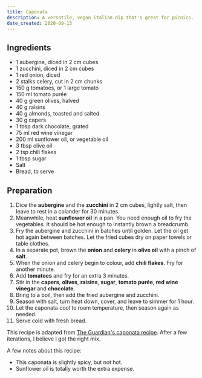 ```yaml
---
title: Caponata
description: A versatile, vegan italian dip that's great for picnics.
date_created: 2020-09-13
---
```


## Ingredients

- 1 aubergine, diced in 2 cm cubes
- 1 zucchini, diced in 2 cm cubes
- 1 red onion, diced
- 2 stalks celery, cut in 2 cm chunks
- 150 g tomatoes, or 1 large tomato
- 150 ml tomato purée
- 40 g green olives, halved
- 40 g raisins
- 40 g almonds, toasted and salted
- 30 g capers
- 1 tbsp dark chocolate, grated
- 75 ml red wine vinegar
- 200 ml sunflower oil, or vegetable oil
- 3 tbsp olive oil
- 2 tsp chili flakes
- 1 tbsp sugar
- Salt
- Bread, to serve

## Preparation

1. Dice the **aubergine** and the **zucchini** in 2 cm cubes, lightly salt, then leave to rest in a colander for 30 minutes.
2. Meanwhile, heat **sunflower oil** in a pan. You need enough oil to fry the vegetables. It should be hot enough to instantly brown a breadcrumb.
3. Fry the aubergine and zucchini in batches until golden. Let the oil get hot again between batches. Let the fried cubes dry on paper towels or table clothes.
4. In a separate pot, brown the **onion** and **celery** in **olive oil** with a pinch of **salt**.
5. When the onion and celery begin to colour, add **chili flakes**. Fry for another minute.
6. Add **tomatoes** and fry for an extra 3 minutes.
7. Stir in the **capers**, **olives**, **raisins**, **sugar**, **tomato purée**, **red wine vinegar** and **chocolate**.
8. Bring to a boil, then add the fried aubergine and zucchini.
9. Season with salt, turn heat down, cover, and leave to simmer for 1 hour.
10. Let the caponata cool to room temperature, then season again as needed.
11. Serve cold with fresh bread.

This recipe is adapted from [The Guardian's caponata recipe](https://www.theguardian.com/lifeandstyle/2015/jul/29/how-to-cook-perfect-caponata-felicity-cloake). After a few iterations, I believe I got the right mix.

A few notes about this recipe:

- This caponata is slightly spicy, but not hot.
- Sunflower oil is totally worth the extra expense.

